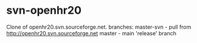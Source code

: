 svn-openhr20
============

Clone of openhr20.svn.sourceforge.net.
branches: master-svn - pull from http://openhr20.svn.sourceforge.net
          master - main 'release' branch
